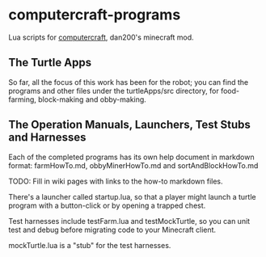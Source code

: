 computercraft-programs
======================

Lua scripts for [computercraft](http://www.computercraft.info/), dan200's minecraft mod. 

## The Turtle Apps
So far, all the focus of this work has been for the robot; you can find the programs and other files under the turtleApps/src directory, for food-farming, block-making
and obby-making.


## The Operation Manuals, Launchers, Test Stubs and Harnesses

Each of the completed programs has its own help document in markdown format: farmHowTo.md, obbyMinerHowTo.md <TODO> and sortAndBlockHowTo.md

TODO: Fill in wiki pages with links to the how-to markdown files.

There's a launcher called startup.lua, so that a player might launch a turtle program with a button-click or by opening a trapped chest.

Test harnesses include testFarm.lua and testMockTurtle, so you can unit test and debug before migrating code to your Minecraft client.

mockTurtle.lua is a "stub" for the test harnesses.  
